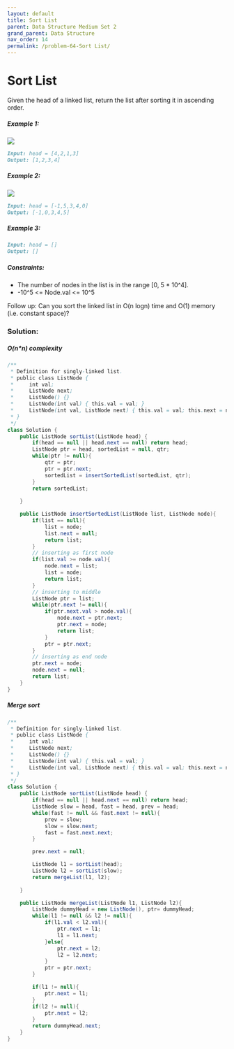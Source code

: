 ```yaml
---
layout: default
title: Sort List
parent: Data Structure Medium Set 2
grand_parent: Data Structure
nav_order: 14
permalink: /problem-64-Sort List/
---
```

# Sort List
Given the head of a linked list, return the list after sorting it in ascending order.

##### Example 1:
![](../../assets/images/ds/sort_list_1.jpeg)
```markdown
Input: head = [4,2,1,3]
Output: [1,2,3,4]
```
##### Example 2:
![](../../assets/images/ds/sort_list_2.jpeg)

```markdown
Input: head = [-1,5,3,4,0]
Output: [-1,0,3,4,5]
```
##### Example 3:
```markdown
Input: head = []
Output: []
```
##### Constraints:
* The number of nodes in the list is in the range [0, 5 * 10^4].
* -10^5 <= Node.val <= 10^5

Follow up: Can you sort the linked list in O(n logn) time and O(1) memory (i.e. constant space)?

### Solution:
##### O(n*n) complexity
```java
/**
 * Definition for singly-linked list.
 * public class ListNode {
 *     int val;
 *     ListNode next;
 *     ListNode() {}
 *     ListNode(int val) { this.val = val; }
 *     ListNode(int val, ListNode next) { this.val = val; this.next = next; }
 * }
 */
class Solution {
    public ListNode sortList(ListNode head) {
        if(head == null || head.next == null) return head;
        ListNode ptr = head, sortedList = null, qtr;
        while(ptr != null){
            qtr = ptr;
            ptr = ptr.next;
            sortedList = insertSortedList(sortedList, qtr);
        } 
        return sortedList;
        
    }

    public ListNode insertSortedList(ListNode list, ListNode node){
        if(list == null){
            list = node;
            list.next = null;
            return list;
        }
        // inserting as first node
        if(list.val >= node.val){
            node.next = list;
            list = node;
            return list;
        }
        // inserting to middle
        ListNode ptr = list;
        while(ptr.next != null){
            if(ptr.next.val > node.val){
                node.next = ptr.next;
                ptr.next = node;
                return list;
            }
            ptr = ptr.next;
        }
        // inserting as end node
        ptr.next = node;
        node.next = null;
        return list;
    }
}
```
##### Merge sort
```java
/**
 * Definition for singly-linked list.
 * public class ListNode {
 *     int val;
 *     ListNode next;
 *     ListNode() {}
 *     ListNode(int val) { this.val = val; }
 *     ListNode(int val, ListNode next) { this.val = val; this.next = next; }
 * }
 */
class Solution {
    public ListNode sortList(ListNode head) {
        if(head == null || head.next == null) return head;
        ListNode slow = head, fast = head, prev = head;
        while(fast != null && fast.next != null){
            prev = slow;
            slow = slow.next;
            fast = fast.next.next;
        }

        prev.next = null;

        ListNode l1 = sortList(head);
        ListNode l2 = sortList(slow);
        return mergeList(l1, l2);
        
    }

    public ListNode mergeList(ListNode l1, ListNode l2){
        ListNode dummyHead = new ListNode(), ptr= dummyHead;
        while(l1 != null && l2 != null){
            if(l1.val < l2.val){
                ptr.next = l1;
                l1 = l1.next;
            }else{
                ptr.next = l2;
                l2 = l2.next;
            }
            ptr = ptr.next;
        }

        if(l1 != null){
            ptr.next = l1;
        }
        if(l2 != null){
            ptr.next = l2;
        }
        return dummyHead.next;
    }
}
```

